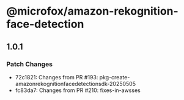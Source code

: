# @microfox/amazon-rekognition-face-detection

## 1.0.1

### Patch Changes

- 72c1821: Changes from PR #193: pkg-create-amazonrekognitionfacedetectionsdk-20250505
- fc83da7: Changes from PR #210: fixes-in-awsses
